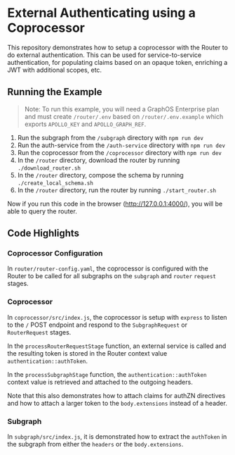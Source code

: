# External Authenticating using a Coprocessor

This repository demonstrates how to setup a coprocessor with the Router to do external authentication. This can be used for service-to-service authentication, for populating claims based on an opaque token, enriching a JWT with additional scopes, etc.

## Running the Example

> Note: To run this example, you will need a GraphOS Enterprise plan and must create `/router/.env` based on `/router/.env.example` which exports `APOLLO_KEY` and `APOLLO_GRAPH_REF`.

1. Run the subgraph from the `/subgraph` directory with `npm run dev`
1. Run the auth-service from the `/auth-service` directory with `npm run dev`
1. Run the coprocessor from the `/coprocessor` directory with `npm run dev`
1. In the `/router` directory, download the router by running `./download_router.sh`
1. In the `/router` directory, compose the schema by running `./create_local_schema.sh`
1. In the `/router` directory, run the router by running `./start_router.sh`

Now if you run this code in the browser (http://127.0.0.1:4000/), you will be able to query the router.

## Code Highlights

### Coprocessor Configuration

In `router/router-config.yaml`, the coprocessor is configured with the Router to be called for all subgraphs on the `subgraph` and `router` `request` stages.

### Coprocessor

In `coprocessor/src/index.js`, the coprocessor is setup with `express` to listen to the `/` POST endpoint and respond to the `SubgraphRequest` or `RouterRequest` stages.

In the `processRouterRequestStage` function, an external service is called and the resulting token is stored in the Router context value `authentication::authToken`.

In the `processSubgraphStage` function, the `authentication::authToken` context value is retrieved and attached to the outgoing headers.

Note that this also demonstrates how to attach claims for authZN directives and how to attach a larger token to the `body.extensions` instead of a header.

### Subgraph

In `subgraph/src/index.js`, it is demonstrated how to extract the `authToken` in the subgraph from either the `headers` or the `body.extensions`.
